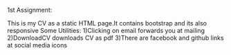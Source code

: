 
1st Assignment:

This is my CV as a static HTML page.It contains bootstrap and its also responsive
Some Utilities:
1)Clicking on email forwards you at mailing
2)DownloadCV downloads CV as pdf
3)There are facebook and github links at social media icons
